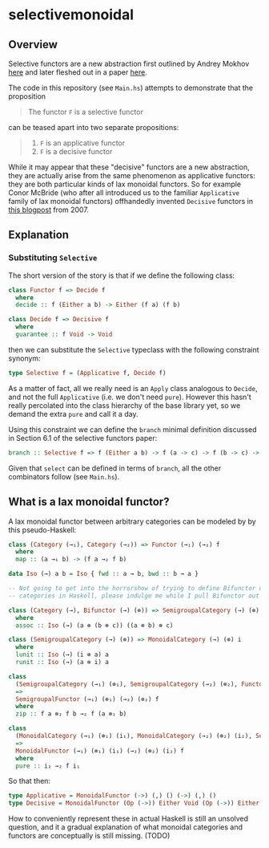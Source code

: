 # selectivemonoidal

## Overview
Selective functors are a new abstraction first outlined by Andrey Mokhov [here](https://blogs.ncl.ac.uk/andreymokhov/selective/) and later fleshed out in a paper [here](https://www.staff.ncl.ac.uk/andrey.mokhov/selective-functors.pdf).

The code in this repository (see `Main.hs`) attempts to demonstrate that the proposition

> The functor `F` is a selective functor

can be teased apart into two separate propositions:

> 1. `F` is an applicative functor
> 2. `F` is a decisive functor

While it may appear that these "decisive" functors are a new abstraction, they are actually arise from the same phenomenon as applicative functors: they are both particular kinds of lax monoidal functors. So for example Conor McBride (who after all introduced us to the familiar `Applicative` family of lax monoidal functors) offhandedly invented `Decisive` functors in [this blogpost](https://fplab.bitbucket.io/posts/2007-07-08-decisive-functors.html) from 2007.

## Explanation

### Substituting `Selective`
The short version of the story is that if we define the following class:
```haskell
class Functor f => Decide f
  where
  decide :: f (Either a b) -> Either (f a) (f b)

class Decide f => Decisive f
  where
  guarantee :: f Void -> Void
```

then we can substitute the `Selective` typeclass with the following constraint synonym:

```haskell
type Selective f = (Applicative f, Decide f)
```

As a matter of fact, all we really need is an `Apply` class analogous to `Decide`, and not the full `Applicative` (i.e. we don't need `pure`). However this hasn't really percolated into the class hierarchy of the base library yet, so we demand the extra `pure` and call it a day.

Using this constraint we can define the `branch` minimal definition discussed in Section 6.1 of the selective functors paper:

```haskell
branch :: Selective f => f (Either a b) -> f (a -> c) -> f (b -> c) -> f c
```

Given that `select` can be defined in terms of `branch`, all the other combinators follow (see `Main.hs`).

## What is a lax monoidal functor?

A lax monoidal functor between arbitrary categories can be modeled by by this pseudo-Haskell:

```haskell
class (Category (→₁), Category (→₂)) => Functor (→₁) (→₂) f
  where
  map :: (a →₁ b) -> (f a →₂ f b)

data Iso (→) a b = Iso { fwd :: a → b, bwd :: b → a }

-- Not going to get into the horrorshow of trying to define Bifunctor using product
-- categories in Haskell, please indulge me while I pull Bifunctor out of thin air

class (Category (→), Bifunctor (→) (⊗)) => SemigroupalCategory (→) (⊗)
  where
  assoc :: Iso (→) (a ⊗ (b ⊗ c)) ((a ⊗ b) ⊗ c)

class (SemigroupalCategory (→) (⊗)) => MonoidalCategory (→) (⊗) i
  where
  lunit :: Iso (→) (i ⊗ a) a
  runit :: Iso (→) (a ⊗ i) a

class
  (SemigroupalCategory (→₁) (⊗₁), SemigroupalCategory (→₂) (⊗₂), Functor (→₁) (→₂) f)
  =>
  SemigroupalFunctor (→₁) (⊗₁) (→₂) (⊗₂) f
  where
  zip :: f a ⊗₂ f b →₂ f (a ⊗₁ b)

class
  (MonoidalCategory (→₁) (⊗₁) (i₁), MonoidalCategory (→₂) (⊗₂) (i₂), SemigroupalFunctor (→₁) (→₂) f)
  =>
  MonoidalFunctor (→₁) (⊗₁) (i₁) (→₂) (⊗₂) (i₂) f
  where
  pure :: i₂ →₂ f i₁
```

So that then:

```haskell
type Applicative = MonoidalFunctor (->) (,) () (->) (,) ()
type Decisive = MonoidalFunctor (Op (->)) Either Void (Op (->)) Either Void
```

How to conveniently represent these in actual Haskell is still an unsolved question, and it a gradual explanation of what monoidal categories and functors are conceptually is still missing. (TODO)
